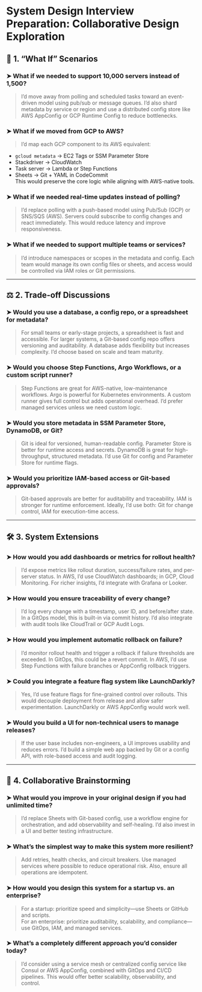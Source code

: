 
# System Design Interview Preparation: Collaborative Design Exploration

## 🧩 1. “What If” Scenarios

### ➤ What if we needed to support 10,000 servers instead of 1,500?
> I’d move away from polling and scheduled tasks toward an event-driven model using pub/sub or message queues. I’d also shard metadata by service or region and use a distributed config store like AWS AppConfig or GCP Runtime Config to reduce bottlenecks.

### ➤ What if we moved from GCP to AWS?
> I’d map each GCP component to its AWS equivalent:
- `gcloud metadata` → EC2 Tags or SSM Parameter Store  
- Stackdriver → CloudWatch  
- Task server → Lambda or Step Functions  
- Sheets → Git + YAML in CodeCommit  
This would preserve the core logic while aligning with AWS-native tools.

### ➤ What if we needed real-time updates instead of polling?
> I’d replace polling with a push-based model using Pub/Sub (GCP) or SNS/SQS (AWS). Servers could subscribe to config changes and react immediately. This would reduce latency and improve responsiveness.

### ➤ What if we needed to support multiple teams or services?
> I’d introduce namespaces or scopes in the metadata and config. Each team would manage its own config files or sheets, and access would be controlled via IAM roles or Git permissions.

---

## ⚖️ 2. Trade-off Discussions

### ➤ Would you use a database, a config repo, or a spreadsheet for metadata?
> For small teams or early-stage projects, a spreadsheet is fast and accessible. For larger systems, a Git-based config repo offers versioning and auditability. A database adds flexibility but increases complexity. I’d choose based on scale and team maturity.

### ➤ Would you choose Step Functions, Argo Workflows, or a custom script runner?
> Step Functions are great for AWS-native, low-maintenance workflows. Argo is powerful for Kubernetes environments. A custom runner gives full control but adds operational overhead. I’d prefer managed services unless we need custom logic.

### ➤ Would you store metadata in SSM Parameter Store, DynamoDB, or Git?
> Git is ideal for versioned, human-readable config. Parameter Store is better for runtime access and secrets. DynamoDB is great for high-throughput, structured metadata. I’d use Git for config and Parameter Store for runtime flags.

### ➤ Would you prioritize IAM-based access or Git-based approvals?
> Git-based approvals are better for auditability and traceability. IAM is stronger for runtime enforcement. Ideally, I’d use both: Git for change control, IAM for execution-time access.

---

## 🛠️ 3. System Extensions

### ➤ How would you add dashboards or metrics for rollout health?
> I’d expose metrics like rollout duration, success/failure rates, and per-server status. In AWS, I’d use CloudWatch dashboards; in GCP, Cloud Monitoring. For richer insights, I’d integrate with Grafana or Looker.

### ➤ How would you ensure traceability of every change?
> I’d log every change with a timestamp, user ID, and before/after state. In a GitOps model, this is built-in via commit history. I’d also integrate with audit tools like CloudTrail or GCP Audit Logs.

### ➤ How would you implement automatic rollback on failure?
> I’d monitor rollout health and trigger a rollback if failure thresholds are exceeded. In GitOps, this could be a revert commit. In AWS, I’d use Step Functions with failure branches or AppConfig rollback triggers.

### ➤ Could you integrate a feature flag system like LaunchDarkly?
> Yes, I’d use feature flags for fine-grained control over rollouts. This would decouple deployment from release and allow safer experimentation. LaunchDarkly or AWS AppConfig would work well.

### ➤ Would you build a UI for non-technical users to manage releases?
> If the user base includes non-engineers, a UI improves usability and reduces errors. I’d build a simple web app backed by Git or a config API, with role-based access and audit logging.

---

## 🤝 4. Collaborative Brainstorming

### ➤ What would you improve in your original design if you had unlimited time?
> I’d replace Sheets with Git-based config, use a workflow engine for orchestration, and add observability and self-healing. I’d also invest in a UI and better testing infrastructure.

### ➤ What’s the simplest way to make this system more resilient?
> Add retries, health checks, and circuit breakers. Use managed services where possible to reduce operational risk. Also, ensure all operations are idempotent.

### ➤ How would you design this system for a startup vs. an enterprise?
> For a startup: prioritize speed and simplicity—use Sheets or GitHub and scripts.  
For an enterprise: prioritize auditability, scalability, and compliance—use GitOps, IAM, and managed services.

### ➤ What’s a completely different approach you’d consider today?
> I’d consider using a service mesh or centralized config service like Consul or AWS AppConfig, combined with GitOps and CI/CD pipelines. This would offer better scalability, observability, and control.
